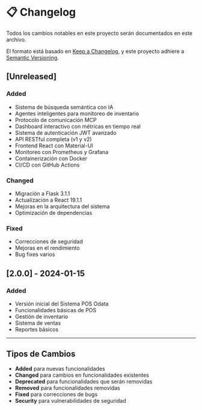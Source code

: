 # 📋 Changelog

Todos los cambios notables en este proyecto serán documentados en este archivo.

El formato está basado en [Keep a Changelog](https://keepachangelog.com/en/1.0.0/),
y este proyecto adhiere a [Semantic Versioning](https://semver.org/spec/v2.0.0.html).

## [Unreleased]

### Added
- Sistema de búsqueda semántica con IA
- Agentes inteligentes para monitoreo de inventario
- Protocolo de comunicación MCP
- Dashboard interactivo con métricas en tiempo real
- Sistema de autenticación JWT avanzado
- API RESTful completa (v1 y v2)
- Frontend React con Material-UI
- Monitoreo con Prometheus y Grafana
- Containerización con Docker
- CI/CD con GitHub Actions

### Changed
- Migración a Flask 3.1.1
- Actualización a React 19.1.1
- Mejoras en la arquitectura del sistema
- Optimización de dependencias

### Fixed
- Correcciones de seguridad
- Mejoras en el rendimiento
- Bug fixes varios

## [2.0.0] - 2024-01-15

### Added
- Versión inicial del Sistema POS Odata
- Funcionalidades básicas de POS
- Gestión de inventario
- Sistema de ventas
- Reportes básicos

---

## Tipos de Cambios

- **Added** para nuevas funcionalidades
- **Changed** para cambios en funcionalidades existentes
- **Deprecated** para funcionalidades que serán removidas
- **Removed** para funcionalidades removidas
- **Fixed** para correcciones de bugs
- **Security** para vulnerabilidades de seguridad
